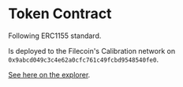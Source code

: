 # Token Contract

Following ERC1155 standard.

Is deployed to the Filecoin's Calibration network on `0x9abcd049c3c4e62a0cfc761c49fcbd9548540fe0`.

[See here on the explorer](https://calibration.filscan.io/address/0xef6d29ddff75c3ac09c7aa37b3ea58aa2bb24eb5/).
